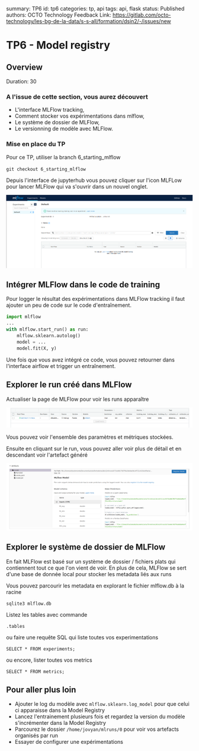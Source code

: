 summary: TP6
id: tp6
categories: tp, api
tags: api, flask
status: Published
authors: OCTO Technology
Feedback Link: https://gitlab.com/octo-technology/les-bg-de-la-data/s-s-all/formation/dsin2/-/issues/new

# TP6 - Model registry

## Overview
Duration: 30


### A l'issue de cette section, vous aurez découvert

- L'interface MLFlow tracking,
- Comment stocker vos expérimentations dans mlflow,
- Le système de dossier de MLFlow,
- Le versionning de modèle avec MLFlow.

### Mise en place du TP

Pour ce TP, utiliser la branch 6_starting_mlflow

`git checkout 6_starting_mlflow`

Depuis l'interface de jupyterhub vous pouvez cliquer sur l'icon MLFLow pour lancer MLFlow qui va 
s'ouvrir dans un nouvel onglet.

![mlflow-ui](./docs/tp6/mlflowui.png)

## Intégrer MLFlow dans le code de training

Pour logger le résultat des expérimentations dans MLFlow tracking il faut ajouter un peu de code sur le code d'entraînement.


```python
import mlflow
...
with mlflow.start_run() as run:
    mlflow.sklearn.autolog()
    model = ...
    model.fit(X, y)
```

Une fois que vous avez intégré ce code, vous pouvez retourner dans l'interface airflow et trigger un entraînement.

## Explorer le run créé dans MLFlow
Actualiser la page de MLFlow pour voir les runs apparaître

![MLFLOW-run](./docs/tp6/one_experiment.png)

Vous pouvez voir l'ensemble des paramètres et métriques stockées.

Ensuite en cliquant sur le run, vous pouvez aller voir plus de détail et en descendant voir l'artefact généré

![MLFLOW-artefact](./docs/tp6/artifact.png)

## Explorer le système de dossier de MLFlow

En fait MLFlow est basé sur un système de dossier / fichiers plats qui contiennent tout ce que l'on vient de voir.
En plus de cela, MLFlow se sert d'une base de donnée local pour stocker les metadata liés aux runs

Vous pouvez parcourir les metadata en explorant le fichier mlflow.db à la racine
```shell
sqlite3 mlflow.db
```

Listez les tables avec commande
```shell
.tables
```

ou faire une requête SQL qui liste toutes vos experimentations
```shell
SELECT * FROM experiments;
```

ou encore, lister toutes vos metrics
```shell
SELECT * FROM metrics;
```




## Pour aller plus loin

- Ajouter le log du modèle avec `mlflow.sklearn.log_model` pour que celui ci apparaisse dans la Model Registry
- Lancez l'entrainement plusieurs fois et regardez la version du modèle s'incrémenter dans la Model Registry
- Parcourez le dossier `/home/jovyan/mlruns/0` pour voir vos artefacts organisés par run
- Essayer de configurer une expérimentations

